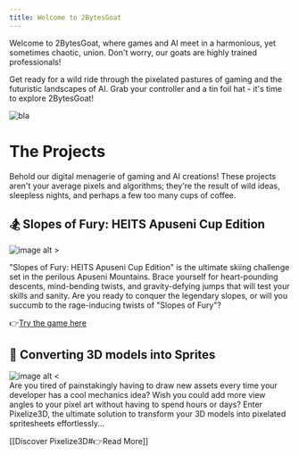 ```yaml
---
title: Welcome to 2BytesGoat
---
```


Welcome to 2BytesGoat, where games and AI meet in a harmonious, yet sometimes chaotic, union. Don't worry, our goats are highly trained professionals!

Get ready for a wild ride through the pixelated pastures of gaming and the futuristic landscapes of AI. Grab your controller and a tin foil hat - it's time to explore 2BytesGoat!

![bla](cover.319716f2fa88924cd7fb.gif)

# The Projects

Behold our digital menagerie of gaming and AI creations! These projects aren't your average pixels and algorithms; they're the result of wild ideas, sleepless nights, and perhaps a few too many cups of coffee.

## 🏂 Slopes of Fury: HEITS Apuseni Cup Edition

![image alt >](d694b0.gif)

"Slopes of Fury: HEITS Apuseni Cup Edition" is the ultimate skiing challenge set in the perilous Apuseni Mountains. Brace yourself for heart-pounding descents, mind-bending twists, and gravity-defying jumps that will test your skills and sanity. Are you ready to conquer the legendary slopes, or will you succumb to the rage-inducing twists of "Slopes of Fury"? 

👉[Try the game here](https://2bytesgoat.itch.io/apuseni-cup)
## 👾 Converting 3D models into Sprites
![image alt <](pixelize3D-showcase.gif)  
Are you tired of painstakingly having to draw new assets every time your developer has a cool mechanics idea? Wish you could add more view angles to your pixel art without having to spend hours or days? Enter Pixelize3D, the ultimate solution to transform your 3D models into pixelated spritesheets effortlessly...

[[Discover Pixelize3D#👉Read More]]

